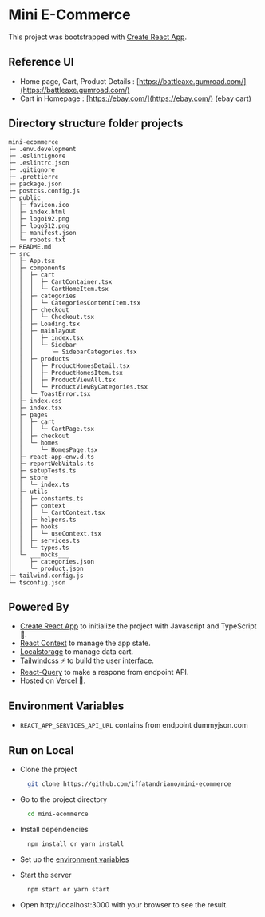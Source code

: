 # Mini E-Commerce

This project was bootstrapped with [Create React App](https://github.com/facebook/create-react-app).

## Reference UI
- Home page, Cart, Product Details : [https://battleaxe.gumroad.com/](https://battleaxe.gumroad.com/)
- Cart in Homepage : [https://ebay.com/](https://ebay.com/) (ebay cart)

## Directory structure folder projects
```
mini-ecommerce
├─ .env.development
├─ .eslintignore
├─ .eslintrc.json
├─ .gitignore
├─ .prettierrc
├─ package.json
├─ postcss.config.js
├─ public
│  ├─ favicon.ico
│  ├─ index.html
│  ├─ logo192.png
│  ├─ logo512.png
│  ├─ manifest.json
│  └─ robots.txt
├─ README.md
├─ src
│  ├─ App.tsx
│  ├─ components
│  │  ├─ cart
│  │  │  ├─ CartContainer.tsx
│  │  │  └─ CartHomeItem.tsx
│  │  ├─ categories
│  │  │  └─ CategoriesContentItem.tsx
│  │  ├─ checkout
│  │  │  └─ Checkout.tsx
│  │  ├─ Loading.tsx
│  │  ├─ mainlayout
│  │  │  ├─ index.tsx
│  │  │  └─ Sidebar
│  │  │     └─ SidebarCategories.tsx
│  │  ├─ products
│  │  │  ├─ ProductHomesDetail.tsx
│  │  │  ├─ ProductHomesItem.tsx
│  │  │  ├─ ProductViewAll.tsx
│  │  │  └─ ProductViewByCategories.tsx
│  │  └─ ToastError.tsx
│  ├─ index.css
│  ├─ index.tsx
│  ├─ pages
│  │  ├─ cart
│  │  │  └─ CartPage.tsx
│  │  ├─ checkout
│  │  └─ homes
│  │     └─ HomesPage.tsx
│  ├─ react-app-env.d.ts
│  ├─ reportWebVitals.ts
│  ├─ setupTests.ts
│  ├─ store
│  │  └─ index.ts
│  ├─ utils
│  │  ├─ constants.ts
│  │  ├─ context
│  │  │  └─ CartContext.tsx
│  │  ├─ helpers.ts
│  │  ├─ hooks
│  │  │  └─ useContext.tsx
│  │  ├─ services.ts
│  │  └─ types.ts
│  └─ ___mocks___
│     ├─ categories.json
│     └─ product.json
├─ tailwind.config.js
└─ tsconfig.json

```

## Powered By
- [Create React App](https://github.com/facebook/create-react-app) to initialize the project with Javascript and TypeScript💎.
- [React Context](https://react-typescript-cheatsheet.netlify.app/docs/basic/getting-started/context/) to manage the app state.
- [Localstorage](https://developer.mozilla.org/en-US/docs/Web/API/Window/localStorage) to manage data cart.
- [Tailwindcss ⚡](https://tailwindcss.com/docs/) to build the user interface.
- [React-Query](https://react-query-v3.tanstack.com/) to make a respone from endpoint API.
- Hosted on [Vercel 🚀](https://vercel.com/).

## Environment Variables

- `REACT_APP_SERVICES_API_URL` contains from endpoint dummyjson.com

## Run on Local

- Clone the project

  ```bash
    git clone https://github.com/iffatandriano/mini-ecommerce
  ```

- Go to the project directory

  ```bash
    cd mini-ecommerce
  ```

- Install dependencies

  ```bash
    npm install or yarn install
  ```

- Set up the [environment variables](#environment-variables)

- Start the server

  ```bash
    npm start or yarn start
  ```

- Open http://localhost:3000 with your browser to see the result.
